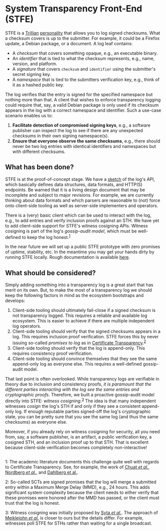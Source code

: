 # System Transparency Front-End (STFE)
STFE is a [Trillian](https://transparency.dev/#trillian)
[personality](https://github.com/google/trillian/blob/master/docs/Personalities.md)
that allows you to log signed checksums.  What a checksum covers is up to the
submitter.  For example, it could be a Firefox update, a Debian package, or a
document.  A log leaf contains:
- A _checksum_ that covers something opaque, e.g., an executable binary.
- An _identifier_ that is tied to what the checksum represents, e.g., name,
version, and platform.
- A _signature_ that covers `checksum` and `identifier` using the submitter's
secret signing key.
- A _namespace_ that is tied to the submitters verification key, e.g., think of
it as a hashed public key.

The log verifies that the entry is signed for the specified namespace but
nothing more than that.  A client that wishes to enforce transparency logging
could require that, say, a valid Debian package is only used if its checksum
appears in the log with a correct namespace and identifier. Such a use-case
scenario enables us to:
1. **Facilitate detection of compromised signing keys**, e.g., a software
publisher can inspect the log to see if there are any unexpected checksums in
their own signing namespace(s).
2. **Ensure that everyone observe the same checksums**, e.g., there should never
be two log entries with identical identifiers and namespaces but with different
checksums.

## What has been done?
STFE is at the proof-of-concept stage.  We have a
[sketch](https://github.com/system-transparency/stfe/blob/main/doc/sketch.md) of
the log's API, which basically defines data structures, data formats, and
HTTP(S) endpoints.   Be warned that it is a living design document that may be
incomplete and subject to major revisions.  For example, we are currently
thinking about data formats and which parsers are reasonable to (not) force onto
client-side tooling as well as server-side implementers and operators.

There is a (very) basic client which can be used to interact with the
log, e.g., to add entries and verify inclusion proofs against an STH.  We have
yet to add client-side support for STFE's witness cosigning APIs.  Witness
cosigning is part of the log's _gossip-audit model_, which must be well-defined
to keep the log honest.<sup>[1](#footnote-1)</sup>

In the near future we will set up a public STFE prototype with zero promises of
uptime, stability, etc.  In the meantime you may get your hands dirty by running
STFE locally.  Rough documentation is available
[here](https://github.com/system-transparency/stfe/blob/main/server/README.md).

## What should be considered?
Simply adding something into a transparency log is a great start that has merit
on its own.  But, to make the most of a transparency log we should keep the
following factors in mind as the ecosystem bootstraps and develops:
1. Client-side tooling should ultimately fail-close if a signed checksum is not
transparency logged.  This requires a reliable and available log ecosystem.
This is easier to achieve if there are multiple independent log operators.
2. Client-side tooling should verify that the signed checksums appears in a log.
This requires inclusion proof verification.  STFE forces this by never issuing
so-called _promises to log_ as in [Certificate
Transparency](https://tools.ietf.org/html/rfc6962).<sup>[2](#footnote-2)</sup>
3. Client-side tooling should verify that the log is append-only.  This requires
consistency proof verification.
4. Client-side tooling should convince themselves that they see the same append-only
log as everyone else.  This requires a well-defined gossip-audit model.

That last point is often overlooked.  While transparency logs are verifiable in
theory due to inclusion and consistency proofs, _it is paramount that the
different parties interacting with the log see the same entries and
cryptographic proofs_.  Therefore, we built a proactive gossip-audit model
directly into STFE: _witness cosigning_.<sup>[3](#footnote-3)</sup>  The idea is that many independent
witnesses _cosign_ the log's STH if and only if they see a consistent
append-only log.  If enough reputable parties signed-off the log's cryptographic
state, you can be pretty sure that you see the same log (and thus the same
checksums) as everyone else.

Moreover, if you already rely on witness cosigning for security, all you need
from, say, a software publisher, is an artifact, a public verification key, a
cosigned STH, and an inclusion proof up to that STH.  That is excellent
because client-side verification becomes completely non-interactive!

##
<a name="footnote-1">1</a>:
The academic literature documents this challenge quite well with regards to
Certificate Transparency.  See, for example, the work of
[Chuat _et al._](https://ieeexplore.ieee.org/stamp/stamp.jsp?tp=&arnumber=7346853),
[Nordberg _et al._](https://tools.ietf.org/html/draft-ietf-trans-gossip-05), and
[Dahlberg et al.](https://sciendo.com/article/10.2478/popets-2021-0024).

<a name="footnote-2">2</a>:
So-called SCTs are signed promises that the log will merge a submitted entry
within a Maximum Merge Delay (MMD), e.g., 24 hours.  This adds significant system
complexity because the client needs to either verify that these promises were
honored after the MMD has passed, or the client must trust that the log is
honest.

<a name="footnote-3">3</a>:
Witness cosigning was initially proposed by [Syta _et al._](https://ieeexplore.ieee.org/stamp/stamp.jsp?tp=&arnumber=7546521).
The approach of [Meiklejohn _et al._](https://arxiv.org/pdf/2011.04551.pdf)
is closer to ours but the details differ.  For example, witnesses poll STFE for
STHs rather than waiting for a single broadcast.

